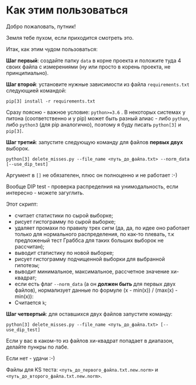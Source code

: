 # Как этим пользоваться

Добро пожаловать, путник!

Земля тебе пухом, если приходится смотреть это. 

Итак, как этим чудом пользоваться:

**Шаг первый**: создайте папку ```data``` в корне проекта и положите туда 4 своих файла с измерениями (ну или просто в корень проекта, не принципиально).

**Шаг второй**: установите нужные зависимости из файла ```requirements.txt``` следующией командой:

```pip[3] install -r requirements.txt```

Сразу поясню - важное условие: ```python>=3.6``` . В некоторых системах у питона (соответственно и у pip) может быть разный алиас - либо ```python```, либо ```python3``` (для pip аналогично), поэтому я буду писать ```python[3]``` и  ```pip[3]```.

**Шаг третий**: запустите следующую команду для файлов **первых двух** выборок.

```python[3] delete_misses.py --file_name <путь_до_файла.txt> --norm_data [--use_dip_test]```

Аргумент в ```[]``` не обязателен, плюс он полноценно и не работает :-)

Вообще DIP test - проверка распределния на унимодальность, если интересно - можете загуглить.

Этот скрипт:

* считает статистики по сырой выборке;
* рисует гистограмму по сырой выборке;
* удаляет промахи по правилу трех сигм (да, да, по идее оно работает только для нормального распределения, по как-то плевать, т.к предложеный тест Граббса для таких больших выборок не рассчитан);
* выводит статистику по новой выборке;
* рисует гистограмму подчищенной выборки для выбранной гипотезы;
* выводит минимальное, максимальное, рассчетное значение хи-квадрат;
* если есть флаг ```--norm_data``` (а он **должен быть** для первых двух файлов), нормализует данные по формуле (x - min(x)) / (max(x) - min(x)):
* Считается ```k```;

**Шаг четвертый**: для оставшихся двух файлов запустите команду:

```python[3] delete_misses.py --file_name <путь_до_файла.txt> [--use_dip_test]```

Если у вас в каком-то из файлов хи-квадрат попадает в диапазон, делайте пункры по лабе.

Если нет - удачи :-)

Файлы для KS теста: ```<путь_до_первого_файла.txt.new.norm>``` и ```<путь_до_второго_файла.txt.new.norm>```.